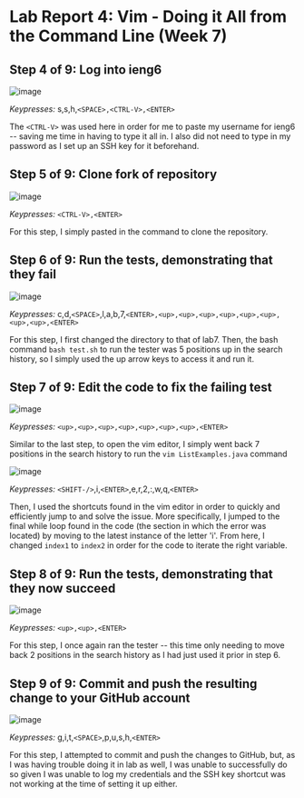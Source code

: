 # Lab Report 4: Vim - Doing it All from the Command Line (Week 7)
## Step 4 of 9: Log into ieng6

![image](https://github.com/Allegryan/cse15l-lab-reports/assets/130011927/92460d68-f21b-4b69-968c-8b4b2c4836fa)

*Keypresses:* s,s,h,`<SPACE>,<CTRL-V>,<ENTER>`

The `<CTRL-V>` was used here in order for me to paste my username for ieng6 -- saving me time in having to type it all in. I also did not need to type in my password as I set up an SSH key for it beforehand.

## Step 5 of 9: Clone fork of repository

![image](https://github.com/Allegryan/cse15l-lab-reports/assets/130011927/59d72cc3-bf26-46c4-94c4-075a37137139)

*Keypresses:* `<CTRL-V>,<ENTER>`

For this step, I simply pasted in the command to clone the repository.

## Step 6 of 9: Run the tests, demonstrating that they fail

![image](https://github.com/Allegryan/cse15l-lab-reports/assets/130011927/862ce9b4-67f9-4f16-8a6e-fd9e7d73fdde)

*Keypresses:* c,d,`<SPACE>`,l,a,b,7,`<ENTER>,<up>,<up>,<up>,<up>,<up>,<up>,<up>,<up>,<ENTER>` 

For this step, I first changed the directory to that of lab7. Then, the bash command `bash test.sh` to run the tester was 5 positions up in the search history, so I simply used the up arrow keys to access it and run it.

## Step 7 of 9: Edit the code to fix the failing test

![image](https://github.com/Allegryan/cse15l-lab-reports/assets/130011927/4c217b15-ab45-4683-a61f-53fcd3b06c38)

*Keypresses:* `<up>,<up>,<up>,<up>,<up>,<up>,<up>,<ENTER>`

Similar to the last step, to open the vim editor, I simply went back 7 positions in the search history to run the `vim ListExamples.java` command 

![image](https://github.com/Allegryan/cse15l-lab-reports/assets/130011927/380d3973-ad1d-4e8a-9514-cbda557a04e2)

*Keypresses:* `<SHIFT-/>`,i,`<ENTER>`,e,r,2,:,w,q,`<ENTER>`
  
Then, I used the shortcuts found in the vim editor in order to quickly and efficiently jump to and solve the issue. More specifically, I jumped to the final while loop found in the code (the section in which the error was located) by moving to the latest instance of the letter 'i'. From here, I changed `index1` to `index2` in order for the code to iterate the right variable. 

## Step 8 of 9: Run the tests, demonstrating that they now succeed

![image](https://github.com/Allegryan/cse15l-lab-reports/assets/130011927/f504acfb-b6ac-48b3-bf2d-654f44f6606c)

*Keypresses:* `<up>,<up>,<ENTER>`

For this step, I once again ran the tester -- this time only needing to move back 2 positions in the search history as I had just used it prior in step 6.

## Step 9 of 9: Commit and push the resulting change to your GitHub account

![image](https://github.com/Allegryan/cse15l-lab-reports/assets/130011927/b37ef047-a5bf-4d18-92da-a3a342e1fccb)

*Keypresses:* g,i,t,`<SPACE>`,p,u,s,h,`<ENTER>`

For this step, I attempted to commit and push the changes to GitHub, but, as I was having trouble doing it in lab as well, I was unable to successfully do so given I was unable to log my credentials and the SSH key shortcut was not working at the time of setting it up either.

